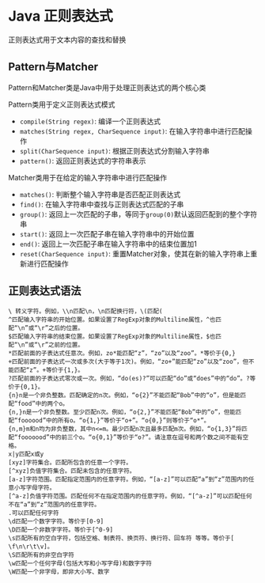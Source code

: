 # Java 正则表达式

正则表达式用于文本内容的查找和替换

## Pattern与Matcher
Pattern和Matcher类是Java中用于处理正则表达式的两个核心类


Pattern类用于定义正则表达式模式

- `compile(String regex)`: 编译一个正则表达式
- `matches(String regex, CharSequence input)`: 在输入字符串中进行匹配操作
- `split(CharSequence input)`: 根据正则表达式分割输入字符串
- `pattern()`: 返回正则表达式的字符串表示‌

Matcher类用于在给定的输入字符串中进行匹配操作

- `matches()`: 判断整个输入字符串是否匹配正则表达式
- `find()`: 在输入字符串中查找与正则表达式匹配的子串
- `group()`: 返回上一次匹配的子串，等同于`group(0)`默认返回匹配到的整个字符串
- `start()`: 返回上一次匹配子串在输入字符串中的开始位置
- `end()`: 返回上一次匹配子串在输入字符串中的结束位置加1
- `reset(CharSequence input)`: 重置Matcher对象，使其在新的输入字符串上重新进行匹配操作‌


## 正则表达式语法

```
\ 转义字符。例如，\\n匹配\n，\n匹配换行符，\(匹配(
^匹配输入字符串的开始位置。如果设置了RegExp对象的Multiline属性，^也匹配“\n”或“\r”之后的位置。
$匹配输入字符串的结束位置。如果设置了RegExp对象的Multiline属性，$也匹配“\n”或“\r”之前的位置。
*匹配前面的子表达式任意次。例如，zo*能匹配“z”，“zo”以及“zoo”。*等价于{0,}
+匹配前面的子表达式一次或多次(大于等于1次)。例如，“zo+”能匹配“zo”以及“zoo”，但不能匹配“z”。+等价于{1,}。
?匹配前面的子表达式零次或一次。例如，“do(es)?”可以匹配“do”或“does”中的“do”。?等价于{0,1}。
{n}n是一个非负整数。匹配确定的n次。例如，“o{2}”不能匹配“Bob”中的“o”，但是能匹配“food”中的两个o。
{n,}n是一个非负整数。至少匹配n次。例如，“o{2,}”不能匹配“Bob”中的“o”，但能匹配“foooood”中的所有o。“o{1,}”等价于“o+”。“o{0,}”则等价于“o*”。
{n,m}m和n均为非负整数，其中n<=m。最少匹配n次且最多匹配m次。例如，“o{1,3}”将匹配“fooooood”中的前三个o。“o{0,1}”等价于“o?”。请注意在逗号和两个数之间不能有空格。
x|y匹配x或y
[xyz]字符集合。匹配所包含的任意一个字符。
[^xyz]负值字符集合。匹配未包含的任意字符。
[a-z]字符范围。匹配指定范围内的任意字符。例如，“[a-z]”可以匹配“a”到“z”范围内的任意小写字母字符。
[^a-z]负值字符范围。匹配任何不在指定范围内的任意字符。例如，“[^a-z]”可以匹配任何不在“a”到“z”范围内的任意字符。
.可以匹配任何字符
\d匹配一个数字字符。等价于[0-9]
\D匹配一个非数字字符。等价于[^0-9]
\s匹配所有的空白字符，包括空格、制表符、换页符、换行符、回车符 等等。等价于[ \f\n\r\t\v]。
\S匹配所有的非空白字符
\w匹配一个任何字母(包括大写和小写字母)和数字字符
\W匹配一个非字母，即非大小写、数字
```


